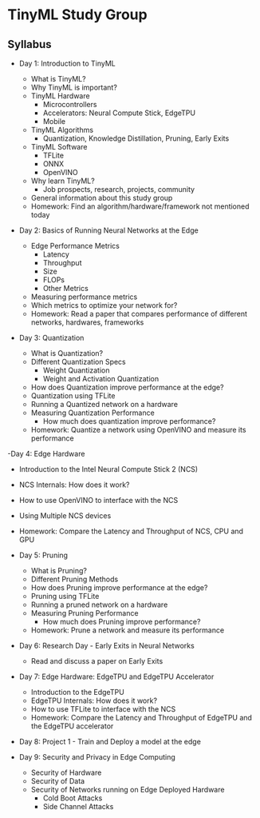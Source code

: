 # TinyML Study Group

## Syllabus

- Day 1: Introduction to TinyML
  - What is TinyML?
  - Why TinyML is important?
  - TinyML Hardware
    - Microcontrollers
    - Accelerators: Neural Compute Stick, EdgeTPU
    - Mobile
  - TinyML Algorithms
    - Quantization, Knowledge Distillation, Pruning, Early Exits
  - TinyML Software
    - TFLite
    - ONNX
    - OpenVINO
  - Why learn TinyML?
    - Job prospects, research, projects, community
  - General information about this study group
  - Homework: Find an algorithm/hardware/framework not mentioned today

- Day 2: Basics of Running Neural Networks at the Edge
  - Edge Performance Metrics
    - Latency
    - Throughput
    - Size
    - FLOPs
    - Other Metrics
  - Measuring performance metrics
  - Which metrics to optimize your network for?
  - Homework: Read a paper that compares performance of different networks, hardwares, frameworks

- Day 3: Quantization
  - What is Quantization?
  - Different Quantization Specs
    - Weight Quantization
    - Weight and Activation Quantization
  - How does Quantization improve performance at the edge?
  - Quantization using TFLite
  - Running a Quantized network on a hardware
  - Measuring Quantization Performance
    - How much does quantization improve performance?
  - Homework: Quantize a network using OpenVINO and measure its performance

-Day 4: Edge Hardware
  - Introduction to the Intel Neural Compute Stick 2 (NCS)
  - NCS Internals: How does it work?
  - How to use OpenVINO to interface with the NCS
  - Using Multiple NCS devices
  - Homework: Compare the Latency and Throughput of NCS, CPU and GPU
  
- Day 5: Pruning
  - What is Pruning?
  - Different Pruning Methods
  - How does Pruning improve performance at the edge?
  - Pruning using TFLite
  - Running a pruned network on a hardware
  - Measuring Pruning Performance
    - How much does Pruning improve performance?
  - Homework: Prune a network and measure its performance

- Day 6: Research Day - Early Exits in Neural Networks
  - Read and discuss a paper on Early Exits

- Day 7: Edge Hardware: EdgeTPU and EdgeTPU Accelerator
  - Introduction to the EdgeTPU
  - EdgeTPU Internals: How does it work?
  - How to use TFLite to interface with the NCS
  - Homework: Compare the Latency and Throughput of EdgeTPU and the EdgeTPU accelerator
  
- Day 8: Project 1 - Train and Deploy a model at the edge

- Day 9: Security and Privacy in Edge Computing
  - Security of Hardware
  - Security of Data
  - Security of Networks running on Edge Deployed Hardware
    - Cold Boot Attacks
    - Side Channel Attacks
